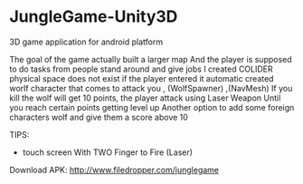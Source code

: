 # JungleGame-Unity3D

3D game application for android platform 

The goal of the game actually built a larger map
And the player is supposed to do tasks from people stand around and give jobs
I created COLIDER physical space does not exist if the player entered it automatic created worlf character that comes to attack you , (WolfSpawner) ,(NavMesh)
If you kill the wolf will get 10 points, the player attack using Laser Weapon
Until you reach certain points getting level up
Another option to add some foreign characters wolf and give them a score above 10

TIPS:
* touch screen With TWO Finger to Fire (Laser) 

Download APK:
http://www.filedropper.com/junglegame
